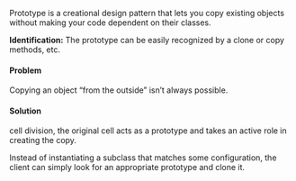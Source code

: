 Prototype is a creational design pattern that lets you copy existing objects without making your code dependent on their classes.

**Identification:** The prototype can be easily recognized by a clone or copy methods, etc.

#### Problem

Copying an object “from the outside” isn’t always possible.

#### Solution

cell division, the original cell acts as a prototype and takes an active role in creating the copy.

Instead of instantiating a subclass that matches some configuration, the client can simply look for an appropriate prototype and clone it.
